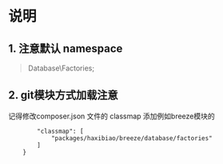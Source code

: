 # 说明

## 1. 注意默认 namespace

> Database\Factories;

## 2. git模块方式加载注意

记得修改composer.json 文件的 classmap 添加例如breeze模块的

``` "autoload-dev": {
        "classmap": [
            "packages/haxibiao/breeze/database/factories"
        ]
    }

